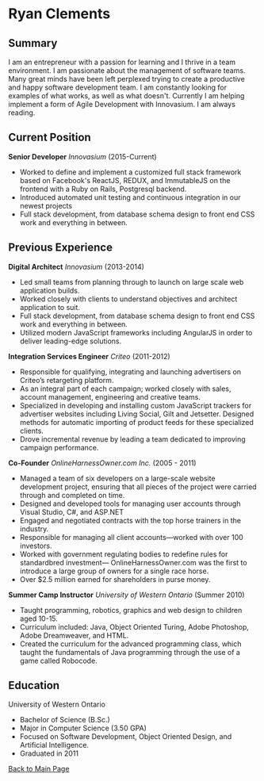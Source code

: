 # Ryan Clements

## Summary
I am an entrepreneur with a passion for learning and I thrive in a team environment. I am passionate about the management of software teams. Many great minds have been left perplexed trying to create a productive and happy software development team. I am constantly looking for examples of what works, as well as what doesn't. Currently I am helping implement a form of Agile Development with Innovasium. I am always reading.

## Current Position

**Senior Developer** *Innovasium* (2015-Current)
- Worked to define and implement a customized full stack framework based on Facebook's ReactJS, REDUX, and ImmutableJS on the frontend with a Ruby on Rails, Postgresql backend.
- Introduced automated unit testing and continuous integration in our newest projects
- Full stack development, from database schema design to front end CSS work and everything in between.

## Previous Experience

**Digital Architect** *Innovasium* (2013-2014)
- Led small teams from planning through to launch on large scale web application builds. 
- Worked closely with clients to understand objectives and architect application to suit.
- Full stack development, from database schema design to front end CSS work and everything in between.
- Utilized modern JavaScript frameworks including AngularJS in order to deliver leading-edge solutions.

**Integration Services Engineer** *Criteo* (2011-2012)
- Responsible for qualifying, integrating and launching advertisers on Criteo’s retargeting platform.
- As an integral part of each campaign; worked closely with sales, account management, engineering and creative teams.
- Specialized in developing and installing custom JavaScript trackers for advertiser websites including Living Social, Gilt and Jetsetter. Designed methods for automatic importing of product feeds for these specialized clients. 
- Drove incremental revenue by leading a team dedicated to improving campaign performance. 

**Co-Founder** *OnlineHarnessOwner.com Inc.* (2005 - 2011)
- Managed a team of six developers on a large-scale website development project, ensuring that all pieces of the project were carried through and completed on time.
- Designed and developed tools for managing user accounts through Visual Studio, C#, and ASP.NET
- Engaged and negotiated contracts with the top horse trainers in the industry.
- Responsible for managing all client accounts—worked with over 100 investors.
- Worked with government regulating bodies to redefine rules for standardbred investment— OnlineHarnessOwner.com was the first to introduce a large group of owners for a single race horse.
- Over $2.5 million earned for shareholders in purse money.

**Summer Camp Instructor** *University of Western Ontario* (Summer 2010)
- Taught programming, robotics, graphics and web design to children aged 10-15.
- Curriculum included: Java, Object Oriented Turing, Adobe Photoshop, Adobe Dreamweaver, and HTML.
- Created the curriculum for the advanced programming class, which taught the fundamentals of Java programming through the use of a game called Robocode.

## Education
University of Western Ontario
- Bachelor of Science (B.Sc.) 
- Major in Computer Science (3.50 GPA)
- Focused on Software Development, Object Oriented Design, and Artificial Intelligence.
- Graduated in 2011

[Back to Main Page](README.md)

